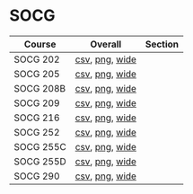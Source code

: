 # SOCG

| Course | Overall | Section |
| ------ | ------- | ------- |
| SOCG 202 | [csv](https://github.com/UCSD-Historical-Enrollment-Data/2024Winter/blob/main/overall/SOCG%20202.csv), [png](https://raw.githubusercontent.com/UCSD-Historical-Enrollment-Data/2024Winter/main/plot_overall/SOCG%20202.png), [wide](https://raw.githubusercontent.com/UCSD-Historical-Enrollment-Data/2024Winter/main/plot_overall_wide/SOCG%20202.png) |  |
| SOCG 205 | [csv](https://github.com/UCSD-Historical-Enrollment-Data/2024Winter/blob/main/overall/SOCG%20205.csv), [png](https://raw.githubusercontent.com/UCSD-Historical-Enrollment-Data/2024Winter/main/plot_overall/SOCG%20205.png), [wide](https://raw.githubusercontent.com/UCSD-Historical-Enrollment-Data/2024Winter/main/plot_overall_wide/SOCG%20205.png) |  |
| SOCG 208B | [csv](https://github.com/UCSD-Historical-Enrollment-Data/2024Winter/blob/main/overall/SOCG%20208B.csv), [png](https://raw.githubusercontent.com/UCSD-Historical-Enrollment-Data/2024Winter/main/plot_overall/SOCG%20208B.png), [wide](https://raw.githubusercontent.com/UCSD-Historical-Enrollment-Data/2024Winter/main/plot_overall_wide/SOCG%20208B.png) |  |
| SOCG 209 | [csv](https://github.com/UCSD-Historical-Enrollment-Data/2024Winter/blob/main/overall/SOCG%20209.csv), [png](https://raw.githubusercontent.com/UCSD-Historical-Enrollment-Data/2024Winter/main/plot_overall/SOCG%20209.png), [wide](https://raw.githubusercontent.com/UCSD-Historical-Enrollment-Data/2024Winter/main/plot_overall_wide/SOCG%20209.png) |  |
| SOCG 216 | [csv](https://github.com/UCSD-Historical-Enrollment-Data/2024Winter/blob/main/overall/SOCG%20216.csv), [png](https://raw.githubusercontent.com/UCSD-Historical-Enrollment-Data/2024Winter/main/plot_overall/SOCG%20216.png), [wide](https://raw.githubusercontent.com/UCSD-Historical-Enrollment-Data/2024Winter/main/plot_overall_wide/SOCG%20216.png) |  |
| SOCG 252 | [csv](https://github.com/UCSD-Historical-Enrollment-Data/2024Winter/blob/main/overall/SOCG%20252.csv), [png](https://raw.githubusercontent.com/UCSD-Historical-Enrollment-Data/2024Winter/main/plot_overall/SOCG%20252.png), [wide](https://raw.githubusercontent.com/UCSD-Historical-Enrollment-Data/2024Winter/main/plot_overall_wide/SOCG%20252.png) |  |
| SOCG 255C | [csv](https://github.com/UCSD-Historical-Enrollment-Data/2024Winter/blob/main/overall/SOCG%20255C.csv), [png](https://raw.githubusercontent.com/UCSD-Historical-Enrollment-Data/2024Winter/main/plot_overall/SOCG%20255C.png), [wide](https://raw.githubusercontent.com/UCSD-Historical-Enrollment-Data/2024Winter/main/plot_overall_wide/SOCG%20255C.png) |  |
| SOCG 255D | [csv](https://github.com/UCSD-Historical-Enrollment-Data/2024Winter/blob/main/overall/SOCG%20255D.csv), [png](https://raw.githubusercontent.com/UCSD-Historical-Enrollment-Data/2024Winter/main/plot_overall/SOCG%20255D.png), [wide](https://raw.githubusercontent.com/UCSD-Historical-Enrollment-Data/2024Winter/main/plot_overall_wide/SOCG%20255D.png) |  |
| SOCG 290 | [csv](https://github.com/UCSD-Historical-Enrollment-Data/2024Winter/blob/main/overall/SOCG%20290.csv), [png](https://raw.githubusercontent.com/UCSD-Historical-Enrollment-Data/2024Winter/main/plot_overall/SOCG%20290.png), [wide](https://raw.githubusercontent.com/UCSD-Historical-Enrollment-Data/2024Winter/main/plot_overall_wide/SOCG%20290.png) |  |
